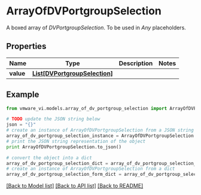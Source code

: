 # ArrayOfDVPortgroupSelection

A boxed array of *DVPortgroupSelection*. To be used in *Any* placeholders. 

## Properties
Name | Type | Description | Notes
------------ | ------------- | ------------- | -------------
**value** | [**List[DVPortgroupSelection]**](DVPortgroupSelection.md) |  | 

## Example

```python
from vmware_vi.models.array_of_dv_portgroup_selection import ArrayOfDVPortgroupSelection

# TODO update the JSON string below
json = "{}"
# create an instance of ArrayOfDVPortgroupSelection from a JSON string
array_of_dv_portgroup_selection_instance = ArrayOfDVPortgroupSelection.from_json(json)
# print the JSON string representation of the object
print ArrayOfDVPortgroupSelection.to_json()

# convert the object into a dict
array_of_dv_portgroup_selection_dict = array_of_dv_portgroup_selection_instance.to_dict()
# create an instance of ArrayOfDVPortgroupSelection from a dict
array_of_dv_portgroup_selection_form_dict = array_of_dv_portgroup_selection.from_dict(array_of_dv_portgroup_selection_dict)
```
[[Back to Model list]](../README.md#documentation-for-models) [[Back to API list]](../README.md#documentation-for-api-endpoints) [[Back to README]](../README.md)


